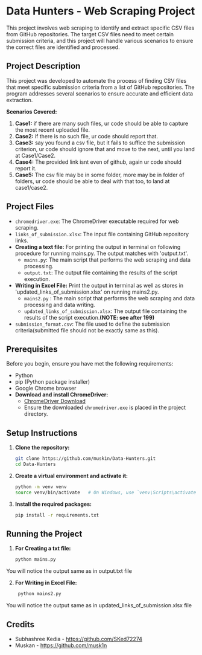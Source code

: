 # Data Hunters - Web Scraping Project
This project involves web scraping to identify and extract specific CSV files from GitHub repositories. The target CSV files need to meet certain submission criteria, and this project will handle various scenarios to ensure the correct files are identified and processed.

## Project Description
This project was developed to automate the process of finding CSV files that meet specific submission criteria from a list of GitHub repositories. The program addresses several scenarios to ensure accurate and efficient data extraction.

**Scenarios Covered:**
1. **Case1:** if there are many such files, ur code should be able to capture the most recent uploaded file. 
2. **Case2:** if there is no such file, ur code should report that. 
3. **Case3:** say you found a csv file, but it fails to suffice the submission criterion, ur code should ignore that and move to the next, until you land at Case1/Case2. 
4. **Case4:** The provided link isnt even of github, again ur code should report it. 
5. **Case5:** The csv file may be in some folder, more may be in folder of folders, ur code should be able to deal with that too, to land at case1/case2. 

## Project Files

- `chromedriver.exe`: The ChromeDriver executable required for web scraping.
- `links_of_submission.xlsx`: The input file containing GitHub repository links.
- **Creating a text file:** For printing the output in terminal on following procedure for running mains.py. The output matches with 'output.txt'.
    - `mains.py`: The main script that performs the web scraping and data processing.
    - `output.txt`: The output file containing the results of the script execution.
- **Writing in Excel File:** Print the output in terminal as well as stores in 'updated_links_of_submission.xlsx' on running mains2.py.
    - `mains2.py` : The main script that performs the web scraping and data processing and data writing.
    - `updated_links_of_submission.xlsx`: The output file containing the results of the script execution.**(NOTE: see after 199)**
- `submission_format.csv`: The file used to define the submission criteria(submitted file should not be exactly same as this).

## Prerequisites
Before you begin, ensure you have met the following requirements:
- Python
- pip (Python package installer)
- Google Chrome browser
- **Download and install ChromeDriver:**
    - [ChromeDriver Download](https://sites.google.com/a/chromium.org/chromedriver/downloads)
    - Ensure the downloaded `chromedriver.exe` is placed in the project directory.

## Setup Instructions

1. **Clone the repository:**
    ```bash
    git clone https://github.com/musk1n/Data-Hunters.git
    cd Data-Hunters
    ```

2. **Create a virtual environment and activate it:**
    ```bash
    python -m venv venv
    source venv/bin/activate   # On Windows, use `venv\Scripts\activate`
    ```

3. **Install the required packages:**
    ```bash
    pip install -r requirements.txt
    ```
## Running the Project
1. **For Creating a txt file:**
    ```bash
    python mains.py
    ```
You will notice the output same as in output.txt file

2. **For Writing in Excel File:**
   ```bash
    python mains2.py
    ```
You will notice the output same as in updated_links_of_submission.xlsx file

## Credits
- Subhashree Kedia - https://github.com/SKed72274
- Muskan - https://github.com/musk1n
